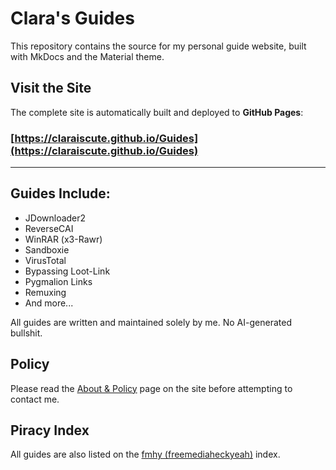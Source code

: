 # Clara's Guides

This repository contains the source for my personal guide website, built with MkDocs and the Material theme.

## Visit the Site

The complete site is automatically built and deployed to **GitHub Pages**:

### [https://claraiscute.github.io/Guides](https://claraiscute.github.io/Guides)

---

## Guides Include:

*   JDownloader2
*   ReverseCAI
*   WinRAR (x3-Rawr)
*   Sandboxie
*   VirusTotal
*   Bypassing Loot-Link
*   Pygmalion Links
*   Remuxing
*   And more...

All guides are written and maintained solely by me. No AI-generated bullshit.

## Policy

Please read the [About & Policy](https://yourusername.github.io/your-repo-name/about/) page on the site before attempting to contact me.

## Piracy Index

All guides are also listed on the [fmhy (freemediaheckyeah)](https://fmhy.net) index.
